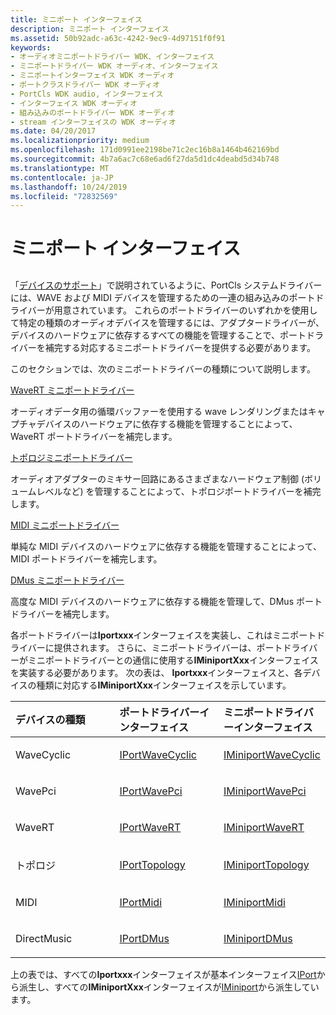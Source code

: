 ```yaml
---
title: ミニポート インターフェイス
description: ミニポート インターフェイス
ms.assetid: 50b92adc-a63c-4242-9ec9-4d97151f0f91
keywords:
- オーディオミニポートドライバー WDK、インターフェイス
- ミニポートドライバー WDK オーディオ、インターフェイス
- ミニポートインターフェイス WDK オーディオ
- ポートクラスドライバー WDK オーディオ
- PortCls WDK audio, インターフェイス
- インターフェイス WDK オーディオ
- 組み込みのポートドライバー WDK オーディオ
- stream インターフェイスの WDK オーディオ
ms.date: 04/20/2017
ms.localizationpriority: medium
ms.openlocfilehash: 171d0991ee2198be71c2ec16b8a1464b462169bd
ms.sourcegitcommit: 4b7a6ac7c68e6ad6f27da5d1dc4deabd5d34b748
ms.translationtype: MT
ms.contentlocale: ja-JP
ms.lasthandoff: 10/24/2019
ms.locfileid: "72832569"
---
```

# <a name="miniport-interfaces"></a>ミニポート インターフェイス


## <span id="miniport_interfaces"></span><span id="MINIPORT_INTERFACES"></span>


「[デバイスのサポート](supporting-a-device.md)」で説明されているように、PortCls システムドライバーには、WAVE および MIDI デバイスを管理するための一連の組み込みのポートドライバーが用意されています。 これらのポートドライバーのいずれかを使用して特定の種類のオーディオデバイスを管理するには、アダプタードライバーが、デバイスのハードウェアに依存するすべての機能を管理することで、ポートドライバーを補完する対応するミニポートドライバーを提供する必要があります。

このセクションでは、次のミニポートドライバーの種類について説明します。

[WaveRT ミニポートドライバー](wavert-miniport-driver.md)

オーディオデータ用の循環バッファーを使用する wave レンダリングまたはキャプチャデバイスのハードウェアに依存する機能を管理することによって、WaveRT ポートドライバーを補完します。

[トポロジミニポートドライバー](topology-miniport-driver.md)

オーディオアダプターのミキサー回路にあるさまざまなハードウェア制御 (ボリュームレベルなど) を管理することによって、トポロジポートドライバーを補完します。

[MIDI ミニポートドライバー](midi-miniport-driver.md)

単純な MIDI デバイスのハードウェアに依存する機能を管理することによって、MIDI ポートドライバーを補完します。

[DMus ミニポートドライバー](dmus-miniport-driver.md)

高度な MIDI デバイスのハードウェアに依存する機能を管理して、DMus ポートドライバーを補完します。

各ポートドライバーは**Iportxxx**インターフェイスを実装し、これはミニポートドライバーに提供されます。 さらに、ミニポートドライバーは、ポートドライバーがミニポートドライバーとの通信に使用する**IMiniportXxx**インターフェイスを実装する必要があります。 次の表は、 **Iportxxx**インターフェイスと、各デバイスの種類に対応する**IMiniportXxx**インターフェイスを示しています。

<table>
<colgroup>
<col width="33%" />
<col width="33%" />
<col width="33%" />
</colgroup>
<thead>
<tr class="header">
<th align="left">デバイスの種類</th>
<th align="left">ポートドライバーインターフェイス</th>
<th align="left">ミニポートドライバーインターフェイス</th>
</tr>
</thead>
<tbody>
<tr class="odd">
<td align="left"><p>WaveCyclic</p></td>
<td align="left"><p><a href="https://docs.microsoft.com/windows-hardware/drivers/ddi/portcls/nn-portcls-iportwavecyclic" data-raw-source="[IPortWaveCyclic](https://docs.microsoft.com/windows-hardware/drivers/ddi/portcls/nn-portcls-iportwavecyclic)">IPortWaveCyclic</a></p></td>
<td align="left"><p><a href="https://docs.microsoft.com/windows-hardware/drivers/ddi/portcls/nn-portcls-iminiportwavecyclic" data-raw-source="[IMiniportWaveCyclic](https://docs.microsoft.com/windows-hardware/drivers/ddi/portcls/nn-portcls-iminiportwavecyclic)">IMiniportWaveCyclic</a></p></td>
</tr>
<tr class="even">
<td align="left"><p>WavePci</p></td>
<td align="left"><p><a href="https://docs.microsoft.com/previous-versions/windows/hardware/drivers/ff536905(v=vs.85)" data-raw-source="[IPortWavePci](https://docs.microsoft.com/previous-versions/windows/hardware/drivers/ff536905(v=vs.85))">IPortWavePci</a></p></td>
<td align="left"><p><a href="https://docs.microsoft.com/windows-hardware/drivers/ddi/portcls/nn-portcls-iminiportwavepci" data-raw-source="[IMiniportWavePci](https://docs.microsoft.com/windows-hardware/drivers/ddi/portcls/nn-portcls-iminiportwavepci)">IMiniportWavePci</a></p></td>
</tr>
<tr class="odd">
<td align="left"><p>WaveRT</p></td>
<td align="left"><p><a href="https://docs.microsoft.com/windows-hardware/drivers/ddi/portcls/nn-portcls-iportwavert" data-raw-source="[IPortWaveRT](https://docs.microsoft.com/windows-hardware/drivers/ddi/portcls/nn-portcls-iportwavert)">IPortWaveRT</a></p></td>
<td align="left"><p><a href="https://docs.microsoft.com/windows-hardware/drivers/ddi/portcls/nn-portcls-iminiportwavert" data-raw-source="[IMiniportWaveRT](https://docs.microsoft.com/windows-hardware/drivers/ddi/portcls/nn-portcls-iminiportwavert)">IMiniportWaveRT</a></p></td>
</tr>
<tr class="even">
<td align="left"><p>トポロジ</p></td>
<td align="left"><p><a href="https://docs.microsoft.com/windows-hardware/drivers/ddi/portcls/nn-portcls-iporttopology" data-raw-source="[IPortTopology](https://docs.microsoft.com/windows-hardware/drivers/ddi/portcls/nn-portcls-iporttopology)">IPortTopology</a></p></td>
<td align="left"><p><a href="https://docs.microsoft.com/windows-hardware/drivers/ddi/portcls/nn-portcls-iminiporttopology" data-raw-source="[IMiniportTopology](https://docs.microsoft.com/windows-hardware/drivers/ddi/portcls/nn-portcls-iminiporttopology)">IMiniportTopology</a></p></td>
</tr>
<tr class="odd">
<td align="left"><p>MIDI</p></td>
<td align="left"><p><a href="https://docs.microsoft.com/windows-hardware/drivers/ddi/portcls/nn-portcls-iportmidi" data-raw-source="[IPortMidi](https://docs.microsoft.com/windows-hardware/drivers/ddi/portcls/nn-portcls-iportmidi)">IPortMidi</a></p></td>
<td align="left"><p><a href="https://docs.microsoft.com/windows-hardware/drivers/ddi/portcls/nn-portcls-iminiportmidi" data-raw-source="[IMiniportMidi](https://docs.microsoft.com/windows-hardware/drivers/ddi/portcls/nn-portcls-iminiportmidi)">IMiniportMidi</a></p></td>
</tr>
<tr class="even">
<td align="left"><p>DirectMusic</p></td>
<td align="left"><p><a href="https://docs.microsoft.com/windows-hardware/drivers/ddi/dmusicks/nn-dmusicks-iportdmus" data-raw-source="[IPortDMus](https://docs.microsoft.com/windows-hardware/drivers/ddi/dmusicks/nn-dmusicks-iportdmus)">IPortDMus</a></p></td>
<td align="left"><p><a href="https://docs.microsoft.com/windows-hardware/drivers/ddi/dmusicks/nn-dmusicks-iminiportdmus" data-raw-source="[IMiniportDMus](https://docs.microsoft.com/windows-hardware/drivers/ddi/dmusicks/nn-dmusicks-iminiportdmus)">IMiniportDMus</a></p></td>
</tr>
</tbody>
</table>

 

上の表では、すべての**Iportxxx**インターフェイスが基本インターフェイス[IPort](https://docs.microsoft.com/windows-hardware/drivers/ddi/portcls/nn-portcls-iport)から派生し、すべての**IMiniportXxx**インターフェイスが[IMiniport](https://docs.microsoft.com/windows-hardware/drivers/ddi/portcls/nn-portcls-iminiport)から派生しています。

 

 




